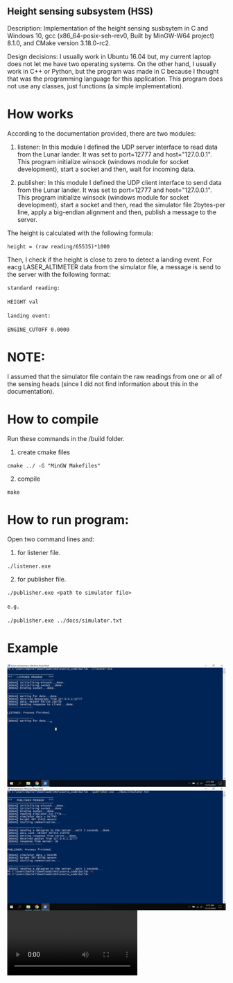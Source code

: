 ## Height sensing subsystem (HSS)
Description: Implementation of the height sensing susbsytem in C and Windows 10, gcc (x86_64-posix-seh-rev0, Built by MinGW-W64 project) 8.1.0, and CMake version 3.18.0-rc2. 

Design decisions: I usually work in Ubuntu 16.04 but, my current laptop does not let me have two operating systems. On the other hand, I usually work in C++ or Python, but the program was made in C because I thought that was the programming language for this application. This program does not use any classes, just functions (a simple implementation). 


# How works
According to the documentation provided, there are two modules: 

1. listener: 
In this module I defined the UDP server interface to read data from the Lunar lander. It was set to port=12777 and host="127.0.0.1". This program initialize winsock (windows module for socket development), start a socket and then, wait for incoming data. 

2. publisher: 
In this module I defined the UDP client interface to send data from the Lunar lander. It was set to port=12777 and host="127.0.0.1". This program 
initialize winsock (windows module for socket development), start a socket and then, read the simulator file 2bytes-per line, apply a big-endian alignment and then, publish a message to the server.

The height is calculated with the following formula:

```
height = (raw reading/65535)*1000 
```

Then, I check if the height is close to zero to detect a landing event. For eacg LASER_ALTIMETER data from the simulator file, a message is send to the server with the following format:

```
standard reading:

HEIGHT val

landing event:

ENGINE_CUTOFF 0.0000 
```


# NOTE:
I assumed that the simulator file contain the raw readings from one or all of the sensing heads (since I did not find information about this in the documentation). 

# How to compile
Run these commands in the /build folder.

1. create cmake files
```
cmake ../ -G "MinGW Makefiles"
```

2. compile
```
make
```

# How to run program:
Open two command lines and:

1. for listener file.
```
./listener.exe
```

2. for publisher file.
```
./publisher.exe <path to simulator file>

e.g.

./publisher.exe ../docs/simulator.txt
```

# Example
<img src="./test/listener.png" align="center"><br>
<img src="./test/publisher.png" align="center"><br>
<video controls>
  <source src="./test/test.mp4" type="video/mp4">
</video>


